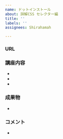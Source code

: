 ```yaml
---
name: ドットインストール
about: 詳解CSS セレクター編
title: ''
labels: ''
assignees: Shirahamah

---
```


### URL

### 講座内容
- 
- 
- 

### 成果物
- 

### コメント
-
